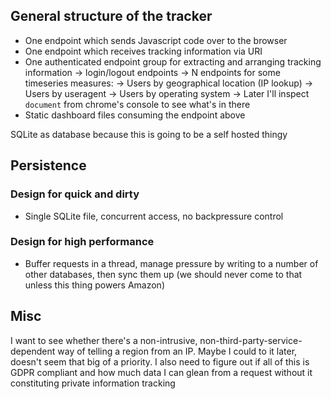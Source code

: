 ## General structure of the tracker

- One endpoint which sends Javascript code over to the browser
- One endpoint which receives tracking information via URI
- One authenticated endpoint group for extracting and arranging tracking information
  -> login/logout endpoints
  -> N endpoints for some timeseries measures:
     -> Users by geographical location (IP lookup)
     -> Users by useragent
     -> Users by operating system
     -> Later I'll inspect `document` from chrome's console to see what's in there
- Static dashboard files consuming the endpoint above

SQLite as database because this is going to be a self hosted thingy

## Persistence

### Design for quick and dirty

- Single SQLite file, concurrent access, no backpressure control

### Design for high performance

- Buffer requests in  a thread, manage pressure by writing to  a number of other
  databases, then  sync them up  (we should never come  to that unless  this thing
  powers Amazon)

## Misc

I want to see whether there's a non-intrusive, non-third-party-service-dependent
way of telling a region from an IP. Maybe I could to it later, doesn't seem that
big of a  priority. I also need to  figure out if all of this  is GDPR compliant
and how  much data I  can glean from a  request without it  constituting private
information tracking
